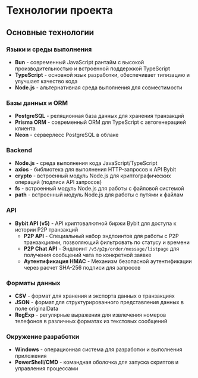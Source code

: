# Технологии проекта

## Основные технологии

### Языки и среды выполнения
- **Bun** - современный JavaScript рантайм с высокой производительностью и встроенной поддержкой TypeScript
- **TypeScript** - основной язык разработки, обеспечивает типизацию и улучшает качество кода
- **Node.js** - альтернативная среда выполнения для совместимости

### Базы данных и ORM
- **PostgreSQL** - реляционная база данных для хранения транзакций
- **Prisma ORM** - современный ORM для TypeScript с автогенерацией клиента
- **Neon** - серверлесс PostgreSQL в облаке

### Backend
- **Node.js** - среда выполнения кода JavaScript/TypeScript
- **axios** - библиотека для выполнения HTTP-запросов к API Bybit
- **crypto** - встроенный модуль Node.js для криптографических операций (подписи API запросов)
- **fs** - встроенный модуль Node.js для работы с файловой системой
- **path** - встроенный модуль Node.js для работы с путями к файлам

### API
- **Bybit API (v5)** - API криптовалютной биржи Bybit для доступа к истории P2P транзакций
  - **P2P API** - Специальный набор эндпоинтов для работы с P2P транзакциями, позволяющий фильтровать по статусу и времени
  - **P2P Chat API** - Эндпоинт `/v5/p2p/order/message/listpage` для получения сообщений чата по конкретной заявке
  - **Аутентификация HMAC** - Механизм безопасной аутентификации через расчет SHA-256 подписи для запросов

### Форматы данных
- **CSV** - формат для хранения и экспорта данных о транзакциях
- **JSON** - формат для структурированного представления данных в поле originalData
- **RegExp** - регулярные выражения для извлечения номеров телефонов в различных форматах из текстовых сообщений

### Окружение разработки
- **Windows** - операционная система для разработки и выполнения приложения
- **PowerShell/CMD** - командная оболочка для запуска скриптов и управления процессами
